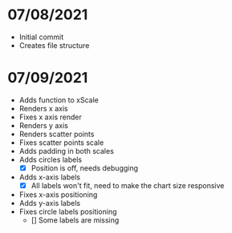 # 07/08/2021
- Initial commit
- Creates file structure

# 07/09/2021
- Adds function to xScale
- Renders x axis
- Fixes x axis render
- Renders y axis
- Renders scatter points
- Fixes scatter points scale
- Adds padding in both scales
- Adds circles labels
    - [X] Position is off, needs debugging
- Adds x-axis labels
    - [X] All labels won't fit, need to make the chart size responsive
- Fixes x-axis positioning
- Adds y-axis labels
- Fixes circle labels positioning
    - [] Some labels are missing
